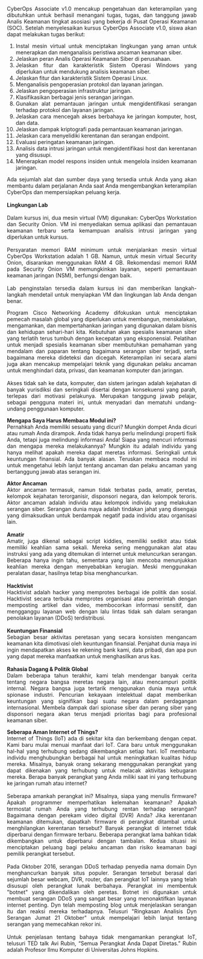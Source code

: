 
<p align="justify">CyberOps Associate v1.0 mencakup pengetahuan dan keterampilan yang dibutuhkan untuk berhasil menangani tugas, tugas, dan tanggung jawab Analis Keamanan tingkat asosiasi yang bekerja di Pusat Operasi Keamanan (SOC). Setelah menyelesaikan kursus CyberOps Associate v1.0, siswa akan dapat melakukan tugas berikut:
</p><ol align="justify"><li>
Instal mesin virtual untuk menciptakan lingkungan yang aman untuk menerapkan dan menganalisis peristiwa ancaman keamanan siber.</li>
<li>Jelaskan peran Analis Operasi Keamanan Siber di perusahaan.</li>
<li>Jelaskan fitur dan karakteristik Sistem Operasi Windows yang diperlukan untuk mendukung analisis keamanan siber.</li>
<li>Jelaskan fitur dan karakteristik Sistem Operasi Linux.</li>
<li>Menganalisis pengoperasian protokol dan layanan jaringan.</li>
<li>Jelaskan pengoperasian infrastruktur jaringan.</li>
<li>Klasifikasikan berbagai jenis serangan jaringan.</li>
<li>Gunakan alat pemantauan jaringan untuk mengidentifikasi serangan terhadap protokol dan layanan jaringan.</li>
<li>Jelaskan cara mencegah akses berbahaya ke jaringan komputer, host, dan data.</li>
<li>Jelaskan dampak kriptografi pada pemantauan keamanan jaringan.</li>
<li>Jelaskan cara menyelidiki kerentanan dan serangan endpoint.</li>
<li>Evaluasi peringatan keamanan jaringan.</li>
<li>Analisis data intrusi jaringan untuk mengidentifikasi host dan kerentanan yang disusupi.</li>
<li>Menerapkan model respons insiden untuk mengelola insiden keamanan jaringan.</li></ol>

<p align="justify">Ada sejumlah alat dan sumber daya yang tersedia untuk Anda yang akan membantu dalam perjalanan Anda saat Anda mengembangkan keterampilan CyberOps dan mempersiapkan peluang kerja. </br></br>
<b>Lingkungan Lab</b></br></br>
Dalam kursus ini, dua mesin virtual (VM) digunakan: CyberOps Workstation dan Security Onion. VM ini menyediakan semua aplikasi dan pemantauan keamanan terbaru serta kemampuan analisis intrusi jaringan yang diperlukan untuk kursus.</br></br>
Persyaratan memori RAM minimum untuk menjalankan mesin virtual CyberOps Workstation adalah 1 GB. Namun, untuk mesin virtual Security Onion, disarankan menggunakan RAM 4 GB. Rekomendasi memori RAM pada Security Onion VM memungkinkan layanan, seperti pemantauan keamanan jaringan (NSM), berfungsi dengan baik.</br></br>
Lab penginstalan tersedia dalam kursus ini dan memberikan langkah-langkah mendetail untuk menyiapkan VM dan lingkungan lab Anda dengan benar.</p>

<p align="justify">Program Cisco Networking Academy difokuskan untuk menciptakan pemecah masalah global yang diperlukan untuk membangun, menskalakan, mengamankan, dan mempertahankan jaringan yang digunakan dalam bisnis dan kehidupan sehari-hari kita. Kebutuhan akan spesialis keamanan siber yang terlatih terus tumbuh dengan kecepatan yang eksponensial. Pelatihan untuk menjadi spesialis keamanan siber membutuhkan pemahaman yang mendalam dan paparan tentang bagaimana serangan siber terjadi, serta bagaimana mereka dideteksi dan dicegah. Keterampilan ini secara alami juga akan mencakup mempelajari teknik yang digunakan pelaku ancaman untuk menghindari data, privasi, dan keamanan komputer dan jaringan.</br></br>
Akses tidak sah ke data, komputer, dan sistem jaringan adalah kejahatan di banyak yurisdiksi dan seringkali disertai dengan konsekuensi yang parah, terlepas dari motivasi pelakunya. Merupakan tanggung jawab pelajar, sebagai pengguna materi ini, untuk menyadari dan mematuhi undang-undang penggunaan komputer.
</p>

<p align="justify"><b>Mengapa Saya Harus Membaca Modul ini?</b></br>
Pernahkah Anda memiliki sesuatu yang dicuri? Mungkin dompet Anda dicuri atau rumah Anda dirampok. Anda tidak hanya perlu melindungi properti fisik Anda, tetapi juga melindungi informasi Anda! Siapa yang mencuri informasi dan mengapa mereka melakukannya? Mungkin itu adalah individu yang hanya melihat apakah mereka dapat meretas informasi. Seringkali untuk keuntungan finansial. Ada banyak alasan. Teruskan membaca modul ini untuk mengetahui lebih lanjut tentang ancaman dan pelaku ancaman yang bertanggung jawab atas serangan ini.</p>

<p align="justify"><b>Aktor Ancaman</b></br>
Aktor ancaman termasuk, namun tidak terbatas pada, amatir, peretas, kelompok kejahatan terorganisir, disponsori negara, dan kelompok teroris. Aktor ancaman adalah individu atau kelompok individu yang melakukan serangan siber. Serangan dunia maya adalah tindakan jahat yang disengaja yang dimaksudkan untuk berdampak negatif pada individu atau organisasi lain.</br></br><b> Amatir</b></br>
Amatir, juga dikenal sebagai script kiddies, memiliki sedikit atau tidak memiliki keahlian sama sekali. Mereka sering menggunakan alat atau instruksi yang ada yang ditemukan di internet untuk meluncurkan serangan. Beberapa hanya ingin tahu, sementara yang lain mencoba menunjukkan keahlian mereka dengan menyebabkan kerugian. Meski menggunakan peralatan dasar, hasilnya tetap bisa menghancurkan.</br></br> <b>Hacktivist</b></br>
Hacktivist adalah hacker yang memprotes berbagai ide politik dan sosial. Hacktivist secara terbuka memprotes organisasi atau pemerintah dengan memposting artikel dan video, membocorkan informasi sensitif, dan mengganggu layanan web dengan lalu lintas tidak sah dalam serangan penolakan layanan (DDoS) terdistribusi.</br></br>
<b>Keuntungan Finansial</b> </br>Sebagian besar aktivitas peretasan yang secara konsisten mengancam keamanan kita dimotivasi oleh keuntungan finansial. Penjahat dunia maya ini ingin mendapatkan akses ke rekening bank kami, data pribadi, dan apa pun yang dapat mereka manfaatkan untuk menghasilkan arus kas.</br></br>
<b>Rahasia Dagang & Politik Global</b></br>Dalam beberapa tahun terakhir, kami telah mendengar banyak cerita tentang negara bangsa meretas negara lain, atau mencampuri politik internal. Negara bangsa juga tertarik menggunakan dunia maya untuk spionase industri. Pencurian kekayaan intelektual dapat memberikan keuntungan yang signifikan bagi suatu negara dalam perdagangan internasional.
Membela dampak dari spionase siber dan perang siber yang disponsori negara akan terus menjadi prioritas bagi para profesional keamanan siber. </p>

<p align="justify"><b>Seberapa Aman Internet of Things?</b></br>
Internet of Things (IoT) ada di sekitar kita dan berkembang dengan cepat. Kami baru mulai menuai manfaat dari IoT. Cara baru untuk menggunakan hal-hal yang terhubung sedang dikembangkan setiap hari. IoT membantu individu menghubungkan berbagai hal untuk meningkatkan kualitas hidup mereka. Misalnya, banyak orang sekarang menggunakan perangkat yang dapat dikenakan yang terhubung untuk melacak aktivitas kebugaran mereka. Berapa banyak perangkat yang Anda miliki saat ini yang terhubung ke jaringan rumah atau internet?
</br></br>
Seberapa amankah perangkat ini? Misalnya, siapa yang menulis firmware? Apakah programmer memperhatikan kelemahan keamanan? Apakah termostat rumah Anda yang terhubung rentan terhadap serangan? Bagaimana dengan perekam video digital (DVR) Anda? Jika kerentanan keamanan ditemukan, dapatkah firmware di perangkat ditambal untuk menghilangkan kerentanan tersebut? Banyak perangkat di internet tidak diperbarui dengan firmware terbaru. Beberapa perangkat lama bahkan tidak dikembangkan untuk diperbarui dengan tambalan. Kedua situasi ini menciptakan peluang bagi pelaku ancaman dan risiko keamanan bagi pemilik perangkat tersebut.
</br></br>
Pada Oktober 2016, serangan DDoS terhadap penyedia nama domain Dyn menghancurkan banyak situs populer. Serangan tersebut berasal dari sejumlah besar webcam, DVR, router, dan perangkat IoT lainnya yang telah disusupi oleh perangkat lunak berbahaya. Perangkat ini membentuk "botnet" yang dikendalikan oleh peretas. Botnet ini digunakan untuk membuat serangan DDoS yang sangat besar yang menonaktifkan layanan internet penting. Dyn telah memposting blog untuk menjelaskan serangan itu dan reaksi mereka terhadapnya. Telusuri "Ringkasan Analisis Dyn Serangan Jumat 21 Oktober" untuk mempelajari lebih lanjut tentang serangan yang memecahkan rekor ini.
</br></br>
Untuk penjelasan tentang bahaya tidak mengamankan perangkat IoT, telusuri TED talk Avi Rubin, “Semua Perangkat Anda Dapat Diretas.” Rubin adalah Profesor Ilmu Komputer di Universitas Johns Hopkins.</p>

